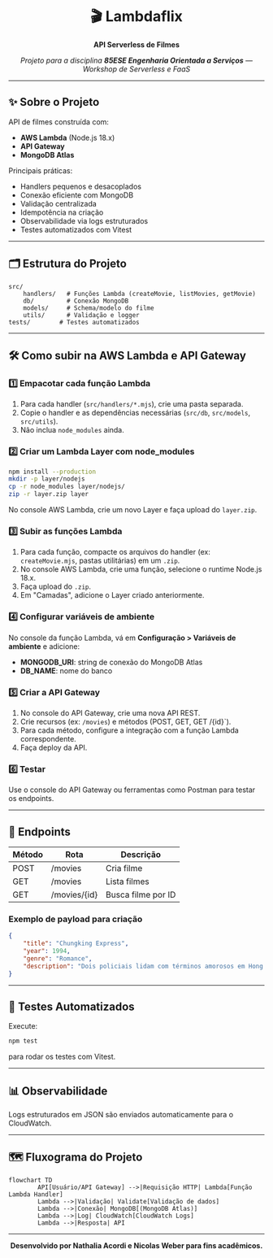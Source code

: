 
<div align="center">
	<h1>🎬 Lambdaflix</h1>
	<p><b>API Serverless de Filmes</b></p>
	<p><i>Projeto para a disciplina <b>85ESE Engenharia Orientada a Serviços</b> — Workshop de Serverless e FaaS</i></p>
</div>

---

## ✨ Sobre o Projeto

API de filmes construída com:
- <b>AWS Lambda</b> (Node.js 18.x)
- <b>API Gateway</b>
- <b>MongoDB Atlas</b>

Principais práticas:
- Handlers pequenos e desacoplados
- Conexão eficiente com MongoDB
- Validação centralizada
- Idempotência na criação
- Observabilidade via logs estruturados
- Testes automatizados com Vitest

---

## 🗂️ Estrutura do Projeto

```text
src/
	handlers/   # Funções Lambda (createMovie, listMovies, getMovie)
	db/         # Conexão MongoDB
	models/     # Schema/modelo do filme
	utils/      # Validação e logger
tests/        # Testes automatizados
```

---

## 🛠️ Como subir na AWS Lambda e API Gateway

### 1️⃣ Empacotar cada função Lambda
1. Para cada handler (`src/handlers/*.mjs`), crie uma pasta separada.
2. Copie o handler e as dependências necessárias (`src/db`, `src/models`, `src/utils`).
3. Não inclua `node_modules` ainda.

### 2️⃣ Criar um Lambda Layer com node_modules
```bash
npm install --production
mkdir -p layer/nodejs
cp -r node_modules layer/nodejs/
zip -r layer.zip layer
```
No console AWS Lambda, crie um novo Layer e faça upload do `layer.zip`.

### 3️⃣ Subir as funções Lambda
1. Para cada função, compacte os arquivos do handler (ex: `createMovie.mjs`, pastas utilitárias) em um `.zip`.
2. No console AWS Lambda, crie uma função, selecione o runtime Node.js 18.x.
3. Faça upload do `.zip`.
4. Em "Camadas", adicione o Layer criado anteriormente.

### 4️⃣ Configurar variáveis de ambiente
No console da função Lambda, vá em <b>Configuração > Variáveis de ambiente</b> e adicione:
- <b>MONGODB_URI</b>: string de conexão do MongoDB Atlas
- <b>DB_NAME</b>: nome do banco

### 5️⃣ Criar a API Gateway
1. No console do API Gateway, crie uma nova API REST.
2. Crie recursos (ex: `/movies`) e métodos (POST, GET, GET /{id}`).
3. Para cada método, configure a integração com a função Lambda correspondente.
4. Faça deploy da API.

### 6️⃣ Testar
Use o console do API Gateway ou ferramentas como Postman para testar os endpoints.

---

## 🚦 Endpoints

| Método | Rota           | Descrição           |
|--------|----------------|---------------------|
| POST   | /movies        | Cria filme          |
| GET    | /movies        | Lista filmes        |
| GET    | /movies/{id}   | Busca filme por ID  |

### Exemplo de payload para criação
```json
{
	"title": "Chungking Express",
	"year": 1994,
	"genre": "Romance",
	"description": "Dois policiais lidam com términos amorosos em Hong Kong. O 223 cria um ritual comprando latas de abacaxi com validade em 1º de maio, enquanto se envolve com uma misteriosa mulher loira. Já o 663, abandonado pela namorada, tem sua rotina transformada por uma garçonete que entra em sua vida de forma inesperada."
}
```

---

## 🧪 Testes Automatizados

Execute:
```bash
npm test
```
para rodar os testes com Vitest.

---

## 📊 Observabilidade

Logs estruturados em JSON são enviados automaticamente para o CloudWatch.

---

## 🗺️ Fluxograma do Projeto

```mermaid
flowchart TD
		API[Usuário/API Gateway] -->|Requisição HTTP| Lambda[Função Lambda Handler]
		Lambda -->|Validação| Validate[Validação de dados]
		Lambda -->|Conexão| MongoDB[(MongoDB Atlas)]
		Lambda -->|Log| CloudWatch[CloudWatch Logs]
		Lambda -->|Resposta| API
```

---

<div align="center">
	<b>Desenvolvido por Nathalia Acordi e Nicolas Weber para fins acadêmicos.</b>
</div>
